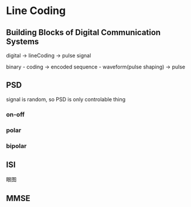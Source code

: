 # Line Coding
## Building Blocks of Digital Communication Systems
digital -> lineCoding -> pulse signal

binary - coding -> encoded sequence - waveform(pulse shaping) -> pulse
## PSD
signal is random, so PSD is only controlable thing
### on-off
### polar
### bipolar
## ISI
眼图
## MMSE
